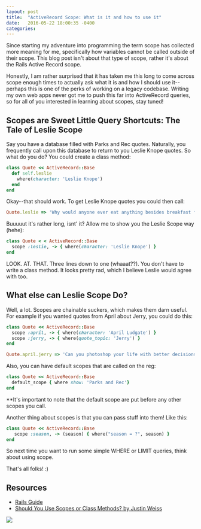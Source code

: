 ```yaml
---
layout: post
title:  "ActiveRecord Scope: What is it and how to use it"
date:   2016-05-22 18:00:35 -0400
categories: 
---
```


Since starting my adventure into programming the term scope has collected more meaning for me, specifically how variables cannot be called outside of their scope. This blog post isn't about that type of scope, rather it's about the Rails Active Record scope. 

Honestly, I am rather surprised that it has taken me this long to come across scope enough times to actually ask what it is and how I should use it--perhaps this is one of the perks of working on a legacy codebase. Writing my own web apps never got me to push this far into ActiveRecord queries, so for all of you interested in learning about scopes, stay tuned! 

## Scopes are Sweet Little Query Shortcuts: The Tale of Leslie Scope
Say you have a database filled with Parks and Rec quotes. Naturally, you frequently call upon this database to return to you Leslie Knope quotes. So what do you do? You could create a class method:

```ruby
class Quote << ActiveRecord::Base
  def self.leslie
    where(character: 'Leslie Knope')
  end
end
```
Okay--that should work. To get Leslie Knope quotes you could then call:

```ruby
Quote.leslie => 'Why would anyone ever eat anything besides breakfast food?! ...'
```

Buuuuut it's rather long, isnt' it? Allow me to show you the Leslie Scope way (hehe):

```ruby
class Quote < < ActiveRecord::Base
  scope :leslie, -> { where(character: 'Leslie Knope') }
end
```

LOOK. AT. THAT. Three lines down to one (whaaat??). You don't have to write a class method. It looks pretty rad, which I believe Leslie would agree with too.  

## What else can Leslie Scope Do?
Well, a lot. Scopes are chainable suckers, which makes them darn useful. For example if you wanted quotes from April about Jerry, you could do this:

```ruby
class Quote << ActiveRecord::Base
  scope :april, -> { where(character: 'April Ludgate') }
  scope :jerry, -> { where(quote_topic: 'Jerry') }
end

Quote.april.jerry => 'Can you photoshop your life with better decisions, Jerry?!' 
```

Also, you can have default scopes that are called on the reg: 

```ruby
class Quote << ActiveRecord::Base
  default_scope { where show: 'Parks and Rec'}
end
```

**It's important to note that the default scope are put before any other scopes you call.

Another thing about scopes is that you can pass stuff into them! Like this:

```ruby
class Quote << ActiveRecord::Base
   scope :season, -> (season) { where("season = ?", season) }
end
```

So next time you want to run some simple WHERE or LIMIT queries, think about using scope. 

That's all folks! :) 

## Resources 
* [Rails Guide](http://guides.rubyonrails.org/active_record_querying.html#scopes)
* [Should You Use Scopes or Class Methods? by Justin Weiss](http://www.justinweiss.com/articles/should-you-use-scopes-or-class-methods/)



![](https://media.giphy.com/media/2AilMg2L8rTAA/giphy.gif)
